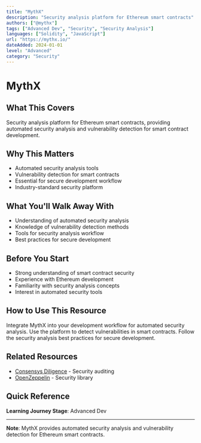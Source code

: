 ```yaml
---
title: "MythX"
description: "Security analysis platform for Ethereum smart contracts"
authors: ["@mythx"]
tags: ["Advanced Dev", "Security", "Security Analysis"]
languages: ["Solidity", "JavaScript"]
url: "https://mythx.io/"
dateAdded: 2024-01-01
level: "Advanced"
category: "Security"
---
```


# MythX

## What This Covers

Security analysis platform for Ethereum smart contracts, providing automated security analysis and vulnerability detection for smart contract development.

## Why This Matters

- Automated security analysis tools
- Vulnerability detection for smart contracts
- Essential for secure development workflow
- Industry-standard security platform

## What You'll Walk Away With

- Understanding of automated security analysis
- Knowledge of vulnerability detection methods
- Tools for security analysis workflow
- Best practices for secure development

## Before You Start

- Strong understanding of smart contract security
- Experience with Ethereum development
- Familiarity with security analysis concepts
- Interest in automated security tools

## How to Use This Resource

Integrate MythX into your development workflow for automated security analysis. Use the platform to detect vulnerabilities in smart contracts. Follow the security analysis best practices for secure development.

## Related Resources

- [Consensys Diligence](https://consensys.net/diligence/) - Security auditing
- [OpenZeppelin](https://openzeppelin.com/) - Security library

## Quick Reference

**Learning Journey Stage**: Advanced Dev

---

**Note**: MythX provides automated security analysis and vulnerability detection for Ethereum smart contracts. 